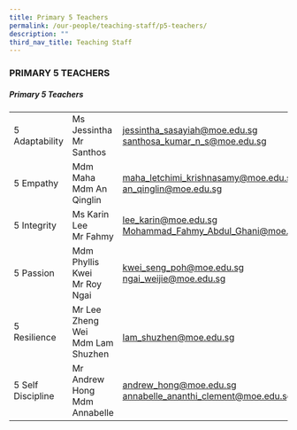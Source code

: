 ```yaml
---
title: Primary 5 Teachers
permalink: /our-people/teaching-staff/p5-teachers/
description: ""
third_nav_title: Teaching Staff
---
```

### PRIMARY 5 TEACHERS

##### Primary 5 Teachers

|  	|  	|  	|
|---	|---	|---	|
| 5 Adaptability 	| Ms Jessintha<br>Mr Santhos	| [jessintha\_sasayiah@moe.edu.sg](mailto:jessintha_sasayiah@moe.edu.sg) <br>[santhosa\_kumar_n_s@moe.edu.sg](mailto:santhosa_kumar_n_s@edu.gov.sg)	|
| 5 Empathy 	| Mdm Maha<br>Mdm An Qinglin 	| [maha\_letchimi\_krishnasamy@moe.edu.sg](mailto:maha_letchimi_krishnasamy@moe.edu.sg) <br>[an\_qinglin@moe.edu.sg](mailto:an_qinglin@moe.edu.sg)	|
| 5 Integrity 	| Ms Karin Lee<br>Mr Fahmy 	| [lee\_karin@moe.edu.sg](mailto:lee_karin@moe.edu.sg) <br>[Mohammad\_Fahmy\_Abdul\_Ghani@moe.edu.sg](mailto:Mohammad_Fahmy_Abdul_Ghani@moe.edu.sg) 	|
| 5 Passion 	| Mdm Phyllis Kwei<br>Mr Roy Ngai  	| [kwei\_seng\_poh@moe.edu.sg](mailto:kwei_seng_poh@moe.edu.sg ) <br>[ngai\_weijie@moe.edu.sg](mailto:ngai_weijie@moe.edu.sg) 	|
| 5 Resilience 	| Mr Lee Zheng Wei<br>Mdm Lam Shuzhen| [](mailto:ho_kam_seng_tommy@moe.edu.sg) <br>[lam\_shuzhen@moe.edu.sg](mailto:lam_shuzhen@moe.edu.sg)	|
| 5 Self Discipline 	| Mr Andrew Hong<br>Mdm Annabelle| [andrew\_hong@moe.edu.sg](mailto:andrew_hong@moe.edu.sg) <br>[annabelle\_ananthi\_clement@moe.edu.sg](mailto:annabelle_ananthi_clemant@moe.edu.sg)	|